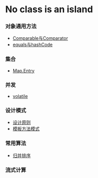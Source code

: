 # No class is an island

###  对象通用方法
- [Comparable与Comparator](https://github.com/dooonabe/no-class-is-an-island/edit/master/article/Object/Comparable&Comparator.md)
- [equals与hashCode]()

###  集合
- [Map.Entry](https://github.com/dooonabe/no-class-is-an-island/blob/master/article/Collection/Map.Entry.md)

### 并发
- [volatile]()
### 设计模式
- [设计原则](https://github.com/dooonabe/no-class-is-an-island/blob/master/article/Design%20Patterns/principle.md)
- [模板方法模式](https://github.com/dooonabe/no-class-is-an-island/blob/master/article/Design%20Patterns/method%20template.md)

### 常用算法
- [归并排序](https://github.com/dooonabe/no-class-is-an-island/blob/master/article/Algorithm/Merge%20Sort.md)

### 流式计算

